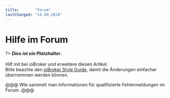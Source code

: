 ```yaml
---
title:       "Forum"
lastChanged: "14.09.2018"
---
```


# Hilfe im Forum

?> ***Dies ist ein Platzhalter***.
   <br><br>
   Hilf mit bei ioBroker und erweitere diesen Artikel.  
   Bitte beachte den [ioBroker Style Guide](https://www.iobroker.net/#de/documentation/community/styleguidedoc.md), 
   damit die Änderungen einfacher übernommen werden können.

@@@ WIe sammelt man Informationen für qualifizierte Fehlermeldungen im Forum. @@@
